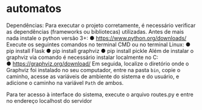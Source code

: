 # automatos

Dependências: Para executar o projeto corretamente, é necessário verificar as dependências (frameworks ou bibliotecas) utilizadas.
Antes de mais nada instale o python versão 3+: ● https://www.python.org/downloads/
Execute os seguintes comandos no terminal CMD ou no terminal Linux:
● pip install Flask
● pip install graphviz
● pip install pickle
Além de instalar o graphviz via comando é necessário instalar localmente no C:\
● https://graphviz.org/download/
Em seguida, localize o diretório onde o Graphviz foi instalado no seu computador, entre na pasta `bin`, copie o caminho, acesse as variáveis de ambiente do sistema e do usuário, e adicione o caminho na variável `Path` de ambos.

Para ter acesso à interface do sistema, execute o arquivo routes.py e entre no endereço localhost do servidor

